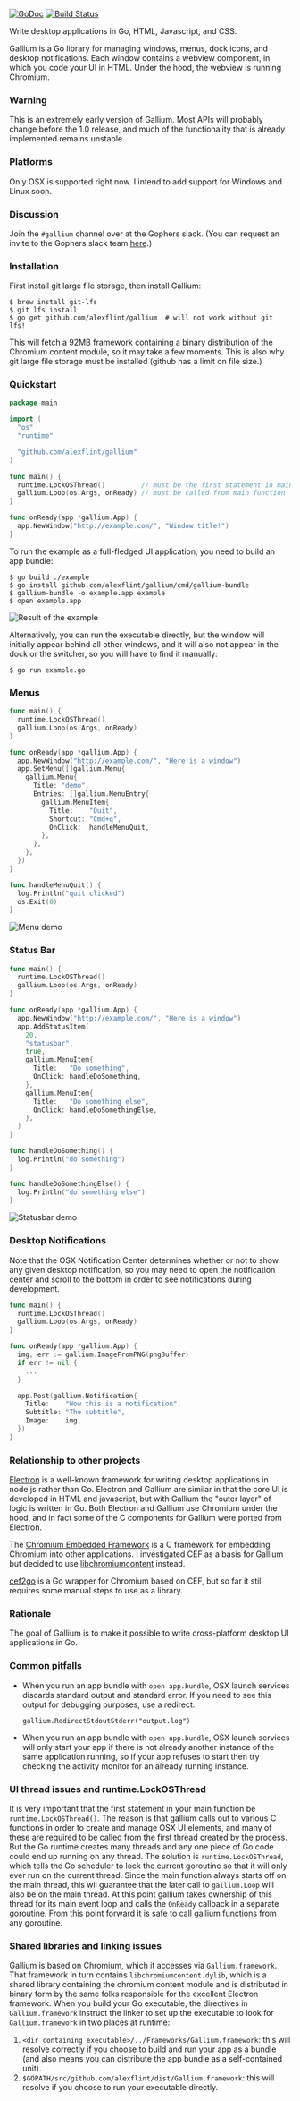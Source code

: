 [![GoDoc](https://godoc.org/github.com/alexflint/gallium?status.svg)](https://godoc.org/github.com/alexflint/gallium)
[![Build Status](https://travis-ci.org/alexflint/gallium.svg?branch=master)](https://travis-ci.org/alexflint/gallium)

Write desktop applications in Go, HTML, Javascript, and CSS.

Gallium is a Go library for managing windows, menus, dock icons, and desktop notifications. Each window contains a webview component, in which you code your UI in HTML. Under the hood, the webview is running Chromium.

### Warning

This is an extremely early version of Gallium. Most APIs will probably change
before the 1.0 release, and much of the functionality that is already implemented
remains unstable.

### Platforms

Only OSX is supported right now. I intend to add support for Windows and Linux
soon.

### Discussion

Join the `#gallium` channel over at the Gophers slack. (You can request an invite to
the Gophers slack team [here](https://gophersinvite.herokuapp.com/).)

### Installation

First install git large file storage, then install Gallium:
```shell
$ brew install git-lfs
$ git lfs install
$ go get github.com/alexflint/gallium  # will not work without git lfs!
```

This will fetch a 92MB framework containing a binary distribution
of the Chromium content module, so it may take a few moments. This
is also why git large file storage must be installed (github has
a limit on file size.)

### Quickstart

```go
package main

import (
  "os"
  "runtime"

  "github.com/alexflint/gallium"
)

func main() {
  runtime.LockOSThread()         // must be the first statement in main - see below
  gallium.Loop(os.Args, onReady) // must be called from main function
}

func onReady(app *gallium.App) {
  app.NewWindow("http://example.com/", "Window title!")
}
```

To run the example as a full-fledged UI application, you need to build
an app bundle:
```shell
$ go build ./example
$ go install github.com/alexflint/gallium/cmd/gallium-bundle
$ gallium-bundle -o example.app example
$ open example.app
```

![Result of the example](https://cloud.githubusercontent.com/assets/640247/18623245/c71c2d26-7def-11e6-9ad3-1a5541d7fc86.png)

Alternatively, you can run the executable directly, but the window
will initially appear behind all other windows, and it will also not
appear in the dock or the switcher, so you will have to find it manually:
```shell
$ go run example.go
```

### Menus

```go
func main() {
  runtime.LockOSThread()
  gallium.Loop(os.Args, onReady)
}

func onReady(app *gallium.App) {
  app.NewWindow("http://example.com/", "Here is a window")
  app.SetMenu([]gallium.Menu{
    gallium.Menu{
      Title: "demo",
      Entries: []gallium.MenuEntry{
        gallium.MenuItem{
          Title:    "Quit",
          Shortcut: "Cmd+q",
          OnClick:  handleMenuQuit,
        },
      },
    },
  })
}

func handleMenuQuit() {
  log.Println("quit clicked")
  os.Exit(0)
}
```

![Menu demo](https://cloud.githubusercontent.com/assets/640247/18698299/e5c21f62-7f7d-11e6-9b35-73a8230bb45d.png)

### Status Bar

```go
func main() {
  runtime.LockOSThread()
  gallium.Loop(os.Args, onReady)
}

func onReady(app *gallium.App) {
  app.NewWindow("http://example.com/", "Here is a window")
  app.AddStatusItem(
    20,
    "statusbar",
    true,
    gallium.MenuItem{
      Title:   "Do something",
      OnClick: handleDoSomething,
    },
    gallium.MenuItem{
      Title:   "Do something else",
      OnClick: handleDoSomethingElse,
    },
  )
}

func handleDoSomething() {
  log.Println("do something")
}

func handleDoSomethingElse() {
  log.Println("do something else")
}
```

![Statusbar demo](https://cloud.githubusercontent.com/assets/640247/18698431/06e9d88c-7f7f-11e6-9fa5-d6be40a07840.png)

### Desktop Notifications

Note that the OSX Notification Center determines whether or not to show any
given desktop notification, so you may need to open the notification center
and scroll to the bottom in order to see notifications during development.

```go
func main() {
  runtime.LockOSThread()
  gallium.Loop(os.Args, onReady)
}

func onReady(app *gallium.App) {
  img, err := gallium.ImageFromPNG(pngBuffer)
  if err != nil {
    ...
  }

  app.Post(gallium.Notification{
    Title:    "Wow this is a notification",
    Subtitle: "The subtitle",
    Image:    img,
  })
}
```

### Relationship to other projects

[Electron](http://electron.atom.io/) is a well-known framework for writing desktop applications in node.js rather than Go. Electron and Gallium are similar in that the core UI is developed in HTML and javascript, but with Gallium the "outer layer" of logic is written in Go. Both Electron and Gallium use Chromium under the hood, and in fact some of the C components for Gallium were ported from Electron.

The [Chromium Embedded Framework](https://bitbucket.org/chromiumembedded/cef) is a C framework for embedding Chromium into other applications. I investigated CEF as a basis for Gallium but decided to use [libchromiumcontent](https://github.com/electron/libchromiumcontent) instead.

[cef2go](https://github.com/cztomczak/cef2go) is a Go wrapper for Chromium based on CEF, but so far it still requires some manual steps to use as a library.

### Rationale

The goal of Gallium is to make it possible to write cross-platform
desktop UI applications in Go.

### Common pitfalls

- When you run an app bundle with `open app.bundle`, OSX launch services
  discards standard output and standard error. If you need to see
  this output for debugging purposes, use a redirect:
  ```
  gallium.RedirectStdoutStderr("output.log")
  ```
- When you run an app bundle with `open app.bundle`, OSX launch services
  will only start your app if there is not already another instance
  of the same application running, so if your app refuses to start then
  try checking the activity monitor for an already running instance.

### UI thread issues and runtime.LockOSThread

It is very important that the first statement in your main function
be `runtime.LockOSThread()`. The reason is that gallium calls
out to various C functions in order to create and manage OSX UI elements,
and many of these are required to be called from the first thread
created by the process. But the Go runtime creates many threads and any
one piece of Go code could end up running on any thread. The solution
is `runtime.LockOSThread`, which tells the Go scheduler to lock the
current goroutine so that it will only ever run on the current thread.
Since the main function always starts off on the main thread, this wil
guarantee that the later call to `gallium.Loop` will also be on the main
thread. At this point gallium takes ownership of this thread for its main
event loop and calls the `OnReady` callback in a separate goroutine.
From this point forward it is safe to call gallium functions from any
goroutine.

### Shared libraries and linking issues

Gallium is based on Chromium, which it accesses via `Gallium.framework`.
That framework in turn contains `libchromiumcontent.dylib`, which is a 
shared library containing the chromium content module and is distributed
in binary form by the same folks responsible for the excellent Electron
framework. When you build your Go executable, the directives in
`Gallium.framework` instruct the linker to set up the executable to look for
`Gallium.framework` in two places at runtime:
 1. `<dir containing executable>/../Frameworks/Gallium.framework`: this
     will resolve correctly if you choose to build and run your app as a
     bundle (and also means you can distribute the app bundle as a
     self-contained unit).
 2. `$GOPATH/src/github.com/alexflint/dist/Gallium.framework`: this will
     resolve if you choose to run your executable directly.

